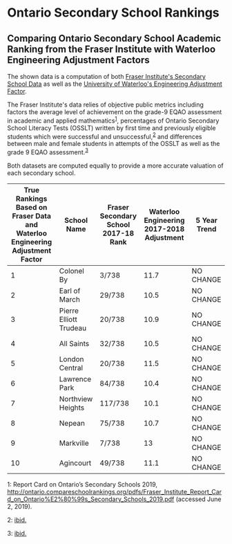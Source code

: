# Ontario Secondary School Rankings
## Comparing Ontario Secondary School Academic Ranking from the Fraser Institute with Waterloo Engineering Adjustment Factors  

The shown data is a computation of both [Fraser Institute's Secondary School Data](http://ontario.compareschoolrankings.org/secondary/SchoolsByRankLocationName.aspx) as well as the [University of Waterloo's Engineering Adjustment Factor](https://globalnews.ca/news/4405495/waterloo-engineering-grade-inflation-list/).

The Fraser Institute's data relies of objective public metrics including factors the average level of achievement on the grade-9
EQAO assessment in academic and applied mathematics<sup>[1](#myfootnote1)</sup>, percentages of Ontario Secondary School Literacy Tests (OSSLT) written by first time and previously eligible students which were successful and unsuccessful,<sup>[2](#myfootnote2)</sup> and differences between male and female students in attempts of the OSSLT as well as the grade 9 EQAO assessment.<sup>[3](#myfootnote3)</sup>

Both datasets are computed equally to provide a more accurate valuation of each secondary school.




| True Rankings Based on Fraser Data and Waterloo Engineering Adjustment Factor | School Name            | Fraser Secondary School 2017-18 Rank | Waterloo Engineering 2017-2018 Adjustment | 5 Year Trend |
|------------------------------------------------------------------------------|------------------------|--------------------------------------|-------------------------------------------|--------------|
| 1                                                                            | Colonel By             | 3/738                                | 11.7                                      | NO CHANGE    |
| 2                                                                            | Earl of March          | 29/738                               | 10.5                                      | NO CHANGE    |
| 3                                                                            | Pierre Elliott Trudeau | 20/738                               | 10.9                                      | NO CHANGE    |
| 4                                                                            | All Saints             | 32/738                               | 10.5                                      | NO CHANGE    |
| 5                                                                            | London Central         | 20/738                               | 11.5                                      | NO CHANGE    |
| 6                                                                            | Lawrence Park          | 84/738                               | 10.4                                      | NO CHANGE    |
| 7                                                                            | Northview Heights      | 117/738                              | 10.1                                      | NO CHANGE    |
| 8                                                                            | Nepean                 | 75/738                               | 10.7                                      | NO CHANGE    |
| 9                                                                            | Markville              | 7/738                                | 13                                        | NO CHANGE    |
| 10                                                                           | Agincourt              | 49/738                               | 11.1                                      | NO CHANGE    |


<a name="myfootnote1">1</a>: Report Card on Ontario’s Secondary Schools 2019, http://ontario.compareschoolrankings.org/pdfs/Fraser_Institute_Report_Card_on_Ontario%E2%80%99s_Secondary_Schools_2019.pdf (accessed June 2, 2019).

<a name="myfootnote2">2</a>: <a href="http://ontario.compareschoolrankings.org/pdfs/Fraser_Institute_Report_Card_on_Ontario%E2%80%99s_Secondary_Schools_2019.pdf">ibid.</a>

<a name="myfootnote3">3</a>: <a href="http://ontario.compareschoolrankings.org/pdfs/Fraser_Institute_Report_Card_on_Ontario%E2%80%99s_Secondary_Schools_2019.pdf">ibid.</a>
